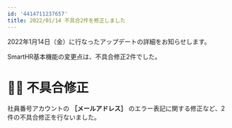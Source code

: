 ```yaml
---
id: '4414711237657'
title: 2022/01/14 不具合2件を修正しました
---
```

2022年1月14日（金）に行なったアップデートの詳細をお知らせします。

SmartHR基本機能の変更点は、不具合修正2件でした。

# 👨‍⚕️ 不具合修正

社員番号アカウントの **［メールアドレス］** のエラー表記に関する修正など、2件の不具合修正を行ないました。
